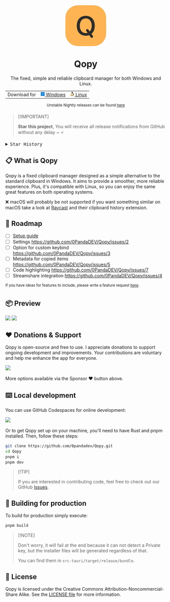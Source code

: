 <div align="center">

<img align="center" width="128px" src="src-tauri/icons/128x128@2x.png" />
<h1 align="center"><b>Qopy</b></h1>

The fixed, simple and reliable clipboard manager for both Windows and Linux.

<table>
  <tbody>
    <tr>
      <td>Download for</td>
      <td>
        <a href="https://github.com/0PandaDEV/Qopy/releases/download/v0.1.0/Qopy_0.1.0_x64_en-US.msi">
          <img src="./public/windows.png"> Windows
        </a>
      </td>
      <td>
        <a href="https://github.com/0PandaDEV/Qopy/releases/download/v0.1.0/Qopy_0.1.0_amd64.AppImage">
          <img src="./public/linux.png"> Linux
        </a>
      </td>
    </tr>
  </tbody>
</table>

<sup>Unstable Nightly releases can be found <a href="https://github.com/0PandaDEV/qopy/actions/workflows/build.yml">here</a> </sup>

</div>

> \[!IMPORTANT]
>
> **Star this project**, You will receive all release notifications from GitHub without any delay \~ ⭐️

<details>
  <summary><kbd>Star History</kbd></summary>
  <picture>
    <source media="(prefers-color-scheme: dark)" srcset="https://api.star-history.com/svg?repos=0pandadev/qopy&theme=dark&type=Date">
    <img width="100%" src="https://api.star-history.com/svg?repos=0pandadev/qopy&type=Date">
  </picture>
</details>

## 📋 What is Qopy

Qopy is a fixed clipboard manager designed as a simple alternative to the standard clipboard in Windows. It aims to provide a smoother, more reliable experience. Plus, it's compatible with Linux, so you can enjoy the same great features on both operating systems.

❌ macOS will probably be not supported if you want something similar on macOS take a look at [Raycast](https://www.raycast.com/) and their clipboard history extension.

## 🚧 Roadmap
- [ ] [Setup guide](https://github.com/0PandaDEV/Qopy/blob/main/GET_STARTED.md)
- [ ] Settings https://github.com/0PandaDEV/Qopy/issues/2
- [ ] Option for custom keybind https://github.com/0PandaDEV/Qopy/issues/3
- [ ] Metadata for copied items https://github.com/0PandaDEV/Qopy/issues/5
- [ ] Code highlighting https://github.com/0PandaDEV/Qopy/issues/7
- [ ] Streamshare integration https://github.com/0PandaDEV/Qopy/issues/4

<sup>If you have ideas for features to include, please write a feature request [here](https://github.com/0pandadev/Qopy/issues).</sup>

## 📦 Preview
<img width="800px" src="https://github.com/user-attachments/assets/18e1f9e3-414c-46e2-9c51-61c6e63a06d2"/>
<img width="800px" src="https://github.com/user-attachments/assets/46ec4672-f156-4426-a2cb-3a40d00dbcd6"/>

## ❤️ Donations & Support

Qopy is open-source and free to use. I appreciate donations to support ongoing development and improvements. Your contributions are voluntary and help me enhance the app for everyone.

<a href="https://buymeacoffee.com/pandadev_"><img src="https://img.shields.io/badge/Buy_Me_A_Coffee-FFDD00?style=for-the-badge&logo=buy-me-a-coffee&logoColor=black"/></a>

More options available via the Sponsor ❤️ button above.

## ⌨️ Local development

You can use GitHub Codespaces for online development:

[![][codespaces-shield]][codespaces-link]

Or to get Qopy set up on your machine, you'll need to have Rust and pnpm installed. Then, follow these steps:

```zsh
git clone https://github.com/0pandadev/Qopy.git
cd Qopy
pnpm i
pnpm dev
```

> \[!TIP]
>
> If you are interested in contributing code, feel free to check out our GitHub [Issues](https://github.com/0pandadev/Qopy/issues).

## 🔨 Building for production

To build for production simply execute:

```zsh
pnpm build
```

> \[!NOTE]
>
> Don't worry, it will fail at the end because it can not detect a Private key, but the installer files will be generated regardless of that.
> 
> You can find them in `src-tauri/target/release/bundle`.

## 📝 License

Qopy is licensed under the Creative Commons Attribution-Noncommercial-Share Alike. See the [LICENSE file](./LICENCE) for more information.

[codespaces-link]: https://codespaces.new/0pandadev/Qopy
[codespaces-shield]: https://github.com/codespaces/badge.svg
